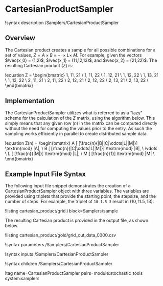 # CartesianProductSampler

!syntax description /Samplers/CartesianProductSampler

## Overview

The Cartesian product creates a sample for all possible combinations for a set of values,
$Z = A \times B \times \cdots \times L \times \ M$. For example, given the vectors
$\vec{x_0} = (1,2)$, $\vec{x_1} = (11,12,13)$, and $\vec{x_2} = (21,22)$. The resulting Cartesian
product (Z) is:

!equation
Z = \begin{bmatrix}
    1, 11, 21 \\
    1, 11, 22 \\
    1, 12, 21 \\
    1, 12, 22 \\
    1, 13, 21 \\
    1, 13, 22 \\
    2, 11, 21 \\
    2, 11, 22 \\
    2, 12, 21 \\
    2, 12, 22 \\
    2, 13, 21 \\
    2, 13, 22 \\
    \end{bmatrix}


## Implementation

The CartesianProductSampler utilizes what is referred to as a "lazy" scheme for the calculation of
the $Z$ matrix, using the algorithm below. This simply means that any given row ($n$) in the matrix
can be computed directly without the need for computing the values prior to the entry. As such the
sampling works efficiently in parallel to create distributed sample data.

!equation
Z(n) = \begin{bmatrix}
       A [ [\frac{n}{|B||C|\cdots|L||M|}] \textrm{mod} |A|, \\
       B [ [\frac{n}{|C|\cdots|L||M|}] \textrm{mod} |B|, \\
       \vdots \\
       L [ [\frac{n}{|M|}] \textrm{mod} |L|, \\
       M [ [\frac{n}{1}] \textrm{mod} |M| \\
       \end{bmatrix}

## Example Input File Syntax

The following input file snippet demonstrates the creation of a CartesianProductSampler object
with three variables. The variables are provided using triplets that provide the starting point,
the stepsize, and the number of steps. For example, the triplet of `10 1.5 3` result in
$(10, 11.5, 13)$.

!listing cartesian_product/grid.i block=Samplers/sample

The resulting Cartesian product is provided in the output file, as shown below.

!listing cartesian_product/gold/grid_out_data_0000.csv

!syntax parameters /Samplers/CartesianProductSampler

!syntax inputs /Samplers/CartesianProductSampler

!syntax children /Samplers/CartesianProductSampler

!tag name=CartesianProductSampler pairs=module:stochastic_tools system:samplers
